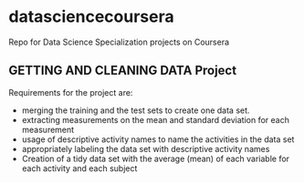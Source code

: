 # datasciencecoursera
Repo for Data Science Specialization projects on Coursera

## GETTING AND CLEANING DATA Project
Requirements for the project are:
-	merging the training and the test sets to create one data set.
-	extracting measurements on the mean and standard deviation for each measurement
-	usage of descriptive activity names to name the activities in the data set
-	appropriately labeling the data set with descriptive activity names
-	Creation of a tidy data set with the average (mean) of each variable for each activity and each subject
